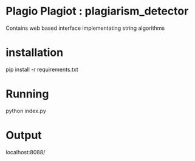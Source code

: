 # Plagio Plagiot : plagiarism_detector
Contains web based interface implementating string algorithms
# installation
pip install -r requirements.txt 
# Running 
python index.py 

# Output
localhost:8088/
